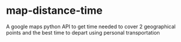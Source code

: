 # map-distance-time
A google maps python API to get time needed to cover 2 geographical points and the best time to depart using personal transportation

